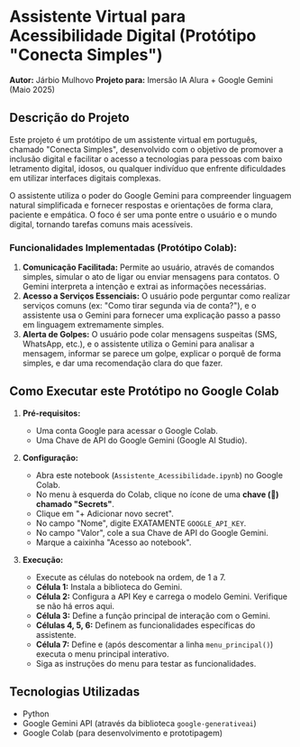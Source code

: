 # Assistente Virtual para Acessibilidade Digital (Protótipo "Conecta Simples")

**Autor:** Járbio Mulhovo
**Projeto para:** Imersão IA Alura + Google Gemini (Maio 2025)

## Descrição do Projeto

Este projeto é um protótipo de um assistente virtual em português, chamado "Conecta Simples", desenvolvido com o objetivo de promover a inclusão digital e facilitar o acesso a tecnologias para pessoas com baixo letramento digital, idosos, ou qualquer indivíduo que enfrente dificuldades em utilizar interfaces digitais complexas.

O assistente utiliza o poder do Google Gemini para compreender linguagem natural simplificada e fornecer respostas e orientações de forma clara, paciente e empática. O foco é ser uma ponte entre o usuário e o mundo digital, tornando tarefas comuns mais acessíveis.

### Funcionalidades Implementadas (Protótipo Colab):

1.  **Comunicação Facilitada:** Permite ao usuário, através de comandos simples, simular o ato de ligar ou enviar mensagens para contatos. O Gemini interpreta a intenção e extrai as informações necessárias.
2.  **Acesso a Serviços Essenciais:** O usuário pode perguntar como realizar serviços comuns (ex: "Como tirar segunda via de conta?"), e o assistente usa o Gemini para fornecer uma explicação passo a passo em linguagem extremamente simples.
3.  **Alerta de Golpes:** O usuário pode colar mensagens suspeitas (SMS, WhatsApp, etc.), e o assistente utiliza o Gemini para analisar a mensagem, informar se parece um golpe, explicar o porquê de forma simples, e dar uma recomendação clara do que fazer.

## Como Executar este Protótipo no Google Colab

1.  **Pré-requisitos:**
    *   Uma conta Google para acessar o Google Colab.
    *   Uma Chave de API do Google Gemini (Google AI Studio).

2.  **Configuração:**
    *   Abra este notebook (`Assistente_Acessibilidade.ipynb`) no Google Colab.
    *   No menu à esquerda do Colab, clique no ícone de uma **chave (🔑) chamado "Secrets"**.
    *   Clique em "+ Adicionar novo secret".
    *   No campo "Nome", digite EXATAMENTE `GOOGLE_API_KEY`.
    *   No campo "Valor", cole a sua Chave de API do Google Gemini.
    *   Marque a caixinha "Acesso ao notebook".

3.  **Execução:**
    *   Execute as células do notebook na ordem, de 1 a 7.
    *   **Célula 1:** Instala a biblioteca do Gemini.
    *   **Célula 2:** Configura a API Key e carrega o modelo Gemini. Verifique se não há erros aqui.
    *   **Célula 3:** Define a função principal de interação com o Gemini.
    *   **Células 4, 5, 6:** Definem as funcionalidades específicas do assistente.
    *   **Célula 7:** Define e (após descomentar a linha `menu_principal()`) executa o menu principal interativo.
    *   Siga as instruções do menu para testar as funcionalidades.

## Tecnologias Utilizadas

*   Python
*   Google Gemini API (através da biblioteca `google-generativeai`)
*   Google Colab (para desenvolvimento e prototipagem)
```    *   **Járbio Mulhovo**
